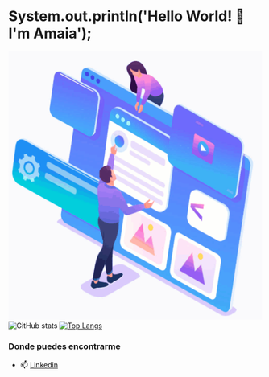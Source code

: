 # System.out.println('Hello World! 👋 I'm Amaia'); 

<!--
**amaiacss/amaiacss** is a ✨ _special_ ✨ repository because its `README.md` (this file) appears on your GitHub profile.

Here are some ideas to get you started:

- 🔭 I’m currently working on ...
- 🌱 I’m currently learning ...
- 👯 I’m looking to collaborate on ...
- 🤔 I’m looking for help with ...
- 💬 Ask me about ...
- 📫 How to reach me: ...
- 😄 Pronouns: ...
- ⚡ Fun fact: ...
-->
![](https://github.com/amaiacss/amaiacss/blob/main/diseno-web.gif) 
![GitHub stats](https://github-readme-stats.vercel.app/api?username=amaiacss&show_icons=true)  [![Top Langs](https://github-readme-stats.vercel.app/api/top-langs/?username=amaiacss)](https://github.com/anuraghazra/github-readme-stats)

### Donde puedes encontrarme

- 📫 [Linkedin](http://www.linkedin.com/in/amaia-casas)
